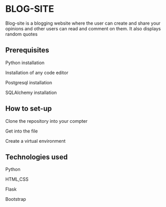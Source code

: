 # BLOG-SITE

Blog-site is a blogging website where the user can create and share your opinions and other users can read and comment on them. 
It also displays random quotes


## Prerequisites

Python installation

Installation of any code editor

Postgresql installation

SQLAlchemy installation

## How to set-up

Clone the repository into your compter

Get into the file

Create a virtual environment

## Technologies used

Python

HTML,CSS

Flask

Bootstrap



